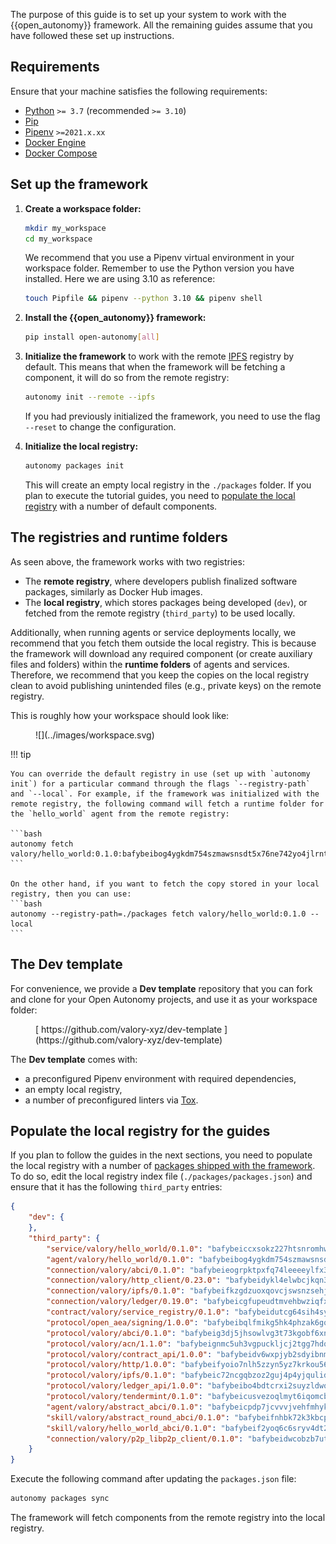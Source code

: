 The purpose of this guide is to set up your system to work with the {{open_autonomy}} framework. All the remaining guides assume that you have followed these set up instructions.

## Requirements

Ensure that your machine satisfies the following requirements:

- [Python](https://www.python.org/) `>= 3.7` (recommended `>= 3.10`)
- [Pip](https://pip.pypa.io/en/stable/installation/)
- [Pipenv](https://pipenv.pypa.io/en/latest/installation/) `>=2021.x.xx`
- [Docker Engine](https://docs.docker.com/engine/install/)
- [Docker Compose](https://docs.docker.com/compose/install/)

## Set up the framework

1. **Create a workspace folder:**

    ```bash
    mkdir my_workspace
    cd my_workspace
    ```

    We recommend that you use a Pipenv virtual environment in your workspace folder. Remember to use the Python version you have installed. Here we are using 3.10 as reference:

    ```bash
    touch Pipfile && pipenv --python 3.10 && pipenv shell
    ```

2. **Install the {{open_autonomy}} framework:**

    ```bash
    pip install open-autonomy[all]
    ```

3. **Initialize the framework** to work with the remote [IPFS](https://ipfs.io) registry by default. This means that when the framework will be fetching a component, it will do so from the remote registry:

    ```bash
    autonomy init --remote --ipfs
    ```

    If you had previously initialized the framework, you need to use the flag `--reset` to change the configuration.

4. **Initialize the local registry:**

    ```bash
    autonomy packages init
    ```

    This will create an empty local registry in the `./packages` folder. If you plan to execute the tutorial guides, you need to [populate the local registry](#populate-the-local-registry-for-the-guides) with a number of default components.

## The registries and runtime folders

As seen above, the framework works with two registries:

* The **remote registry**, where developers publish finalized software packages, similarly as Docker Hub images.
* The **local registry**, which stores packages being developed (`dev`), or fetched from the remote registry (`third_party`) to be used locally.

Additionally, when running agents or service deployments locally, we recommend that you fetch them outside the local registry. This is because the framework will download any required component (or create auxiliary files and folders) within the **runtime folders** of agents and services. Therefore, we recommend that you keep the copies on the local registry clean to avoid publishing unintended files (e.g., private keys) on the remote registry.

This is roughly how your workspace should look like:

<figure markdown>
![](../images/workspace.svg)
</figure>

!!! tip

    You can override the default registry in use (set up with `autonomy init`) for a particular command through the flags `--registry-path` and `--local`. For example, if the framework was initialized with the remote registry, the following command will fetch a runtime folder for the `hello_world` agent from the remote registry:

    ```bash
    autonomy fetch valory/hello_world:0.1.0:bafybeibog4ygkdm754szmawsnsdt5x76ne742yo4jlrntyzg3lpfj5aaom
    ```

    On the other hand, if you want to fetch the copy stored in your local registry, then you can use:
    ```bash
    autonomy --registry-path=./packages fetch valory/hello_world:0.1.0 --local
    ```

## The Dev template

For convenience, we provide a **Dev template** repository that you can fork and clone for your Open Autonomy projects, and use it as your workspace folder:

<figure markdown>
[ https://github.com/valory-xyz/dev-template ](https://github.com/valory-xyz/dev-template)
</figure>

The **Dev template** comes with:

* a preconfigured Pipenv environment with required dependencies,
* an empty local registry,
* a number of preconfigured linters via [Tox](https://tox.wiki/en/latest/).

## Populate the local registry for the guides

If you plan to follow the guides in the next sections, you need to populate the local registry with a number of [packages shipped with the framework](../package_list.md). To do so, edit the local registry index file (`./packages/packages.json`) and ensure that it has the following `third_party` entries:

```json
{
    "dev": {
    },
    "third_party": {
        "service/valory/hello_world/0.1.0": "bafybeiccxsokz227htsnromhwqe3xmitt442w56oijfeyeswotjhf2wpou",
        "agent/valory/hello_world/0.1.0": "bafybeibog4ygkdm754szmawsnsdt5x76ne742yo4jlrntyzg3lpfj5aaom",
        "connection/valory/abci/0.1.0": "bafybeieogrpktpxfq74leeeeylfx33sob2hovhpl5coxlswae6xblzbezy",
        "connection/valory/http_client/0.23.0": "bafybeidykl4elwbcjkqn32wt5h4h7tlpeqovrcq3c5bcplt6nhpznhgczi",
        "connection/valory/ipfs/0.1.0": "bafybeifkzgdzuoxqovcjswsnzsehjh7bjwbska26ufmcrk7hbufk4c4dae",
        "connection/valory/ledger/0.19.0": "bafybeicgfupeudtmvehbwziqfxiz6ztsxr5rxzvalzvsdsspzz73o5fzfi",
        "contract/valory/service_registry/0.1.0": "bafybeidutcg64sih4syvaetggyswynfs4jlswaj63itoh4tqnwqz3ydywi",
        "protocol/open_aea/signing/1.0.0": "bafybeibqlfmikg5hk4phzak6gqzhpkt6akckx7xppbp53mvwt6r73h7tk4",
        "protocol/valory/abci/0.1.0": "bafybeig3dj5jhsowlvg3t73kgobf6xn4nka7rkttakdb2gwsg5bp7rt7q4",
        "protocol/valory/acn/1.1.0": "bafybeignmc5uh3vgpuckljcj2tgg7hdqyytkm6m5b6v6mxtazdcvubibva",
        "protocol/valory/contract_api/1.0.0": "bafybeidv6wxpjyb2sdyibnmmum45et4zcla6tl63bnol6ztyoqvpl4spmy",
        "protocol/valory/http/1.0.0": "bafybeifyoio7nlh5zzyn5yz7krkou56l22to3cwg7gw5v5o3vxwklibhty",
        "protocol/valory/ipfs/0.1.0": "bafybeic72ncgqbzoz2guj4p4yjqulid7mv6yroeh65hxznloamoveeg7hq",
        "protocol/valory/ledger_api/1.0.0": "bafybeibo4bdtcrxi2suyzldwoetjar6pqfzm6vt5xal22ravkkcvdmtksi",
        "protocol/valory/tendermint/0.1.0": "bafybeicusvezoqlmyt6iqomcbwaz3xkhk2qf3d56q5zprmj3xdxfy64k54",
        "agent/valory/abstract_abci/0.1.0": "bafybeicpdp7jcvvvjvehfmhyklbd5l4m7hssun6low6kqan5tql4vczc4q",
        "skill/valory/abstract_round_abci/0.1.0": "bafybeifnhbk72k3kbcpd33ak5ml4d4fy44cujojm5w7nkwmw2sqruiqn7u",
        "skill/valory/hello_world_abci/0.1.0": "bafybeif2yoq6c6sryv4dt2hnsoznku2r5pcbjdmihx6izrxb32qkyjle3m",
        "connection/valory/p2p_libp2p_client/0.1.0": "bafybeidwcobzb7ut3efegoedad7jfckvt2n6prcmd4g7xnkm6hp6aafrva"
    }
}
```

Execute the following command after updating the `packages.json` file:

```bash
autonomy packages sync
```

The framework will fetch components from the remote registry into the local registry.

